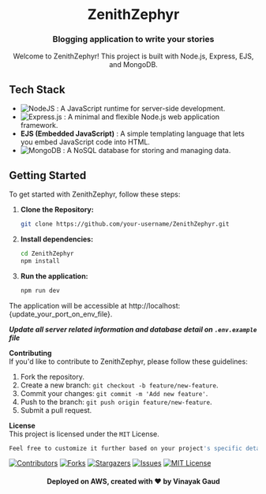 <h1 align="center">ZenithZephyr</h1>
<h3 align="center">Blogging application to write your stories</h3>

<p align="center">Welcome to ZenithZephyr! This project is built with Node.js, Express, EJS, and MongoDB.</p>

## Tech Stack

- ![NodeJS](https://img.shields.io/badge/node.js-6DA55F?style=for-the-badge&logo=node.js&logoColor=white) : A JavaScript runtime for server-side development.
- ![Express.js](https://img.shields.io/badge/express.js-%23404d59.svg?style=for-the-badge&logo=express&logoColor=%2361DAFB) : A minimal and flexible Node.js web application framework.
- **EJS (Embedded JavaScript)** : A simple templating language that lets you embed JavaScript code into HTML.
- ![MongoDB](https://img.shields.io/badge/MongoDB-%234ea94b.svg?style=for-the-badge&logo=mongodb&logoColor=white) : A NoSQL database for storing and managing data.

## Getting Started

To get started with ZenithZephyr, follow these steps:

1. **Clone the Repository:**
   ```bash
   git clone https://github.com/your-username/ZenithZephyr.git
2. **Install dependencies:**
   ```bash
   cd ZenithZephyr
   npm install
3. **Run the application:**
   ```bash
   npm run dev
   
The application will be accessible at http://localhost:{update_your_port_on_env_file}.</br>

*****Update all server related information and database detail on `.env.example` file*****

**Contributing**</br>
If you'd like to contribute to ZenithZephyr, please follow these guidelines:

1. Fork the repository.
2. Create a new branch: `git checkout -b feature/new-feature`.
3. Commit your changes: `git commit -m 'Add new feature'`.
4. Push to the branch: `git push origin feature/new-feature`.
5. Submit a pull request.

**License**</br>
This project is licensed under the `MIT` License.
  ```bash
  Feel free to customize it further based on your project's specific details and requirements.
  ```
[![Contributors][contributors-shield]][contributors-url]
[![Forks][forks-shield]][forks-url]
[![Stargazers][stars-shield]][stars-url]
[![Issues][issues-shield]][issues-url]
[![MIT License][license-shield]][license-url]

<h4 align="center">Deployed on AWS, created with ❤️ by Vinayak Gaud</h4>


<!-- MARKDOWN LINKS & IMAGES -->
<!-- https://www.markdownguide.org/basic-syntax/#reference-style-links -->
[contributors-shield]: https://img.shields.io/github/contributors/vinayakgaud/zenith-zephyr-blog.svg?style=for-the-badge
[contributors-url]: https://github.com/vinayakgaud/zenith-zephyr-blog/graphs/contributors
[forks-shield]: https://img.shields.io/github/forks/vinayakgaud/zenith-zephyr-blog.svg?style=for-the-badge
[forks-url]: https://github.com/vinayakgaud/zenith-zephyr-blog/network/members
[stars-shield]: https://img.shields.io/github/stars/vinayakgaud/zenith-zephyr-blog.svg?style=for-the-badge
[stars-url]: https://github.com/vinayakgaud/zenith-zephyr-blog/stargazers
[issues-shield]: https://img.shields.io/github/issues/vinayakgaud/zenith-zephyr-blog.svg?style=for-the-badge
[issues-url]: https://github.com/vinayakgaud/zenith-zephyr-blog/issues
[license-shield]: https://img.shields.io/github/license/vinayakgaud/zenith-zephyr-blog.svg?style=for-the-badge
[license-url]: https://github.com/vinayakgaud/zenith-zephyr-blog/blob/master/LICENSE.txt
